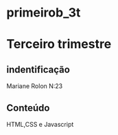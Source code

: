# primeirob_3t
# Terceiro trimestre
## indentificação
  Mariane Rolon N:23
  
  ## Conteúdo
   HTML,CSS e Javascript
